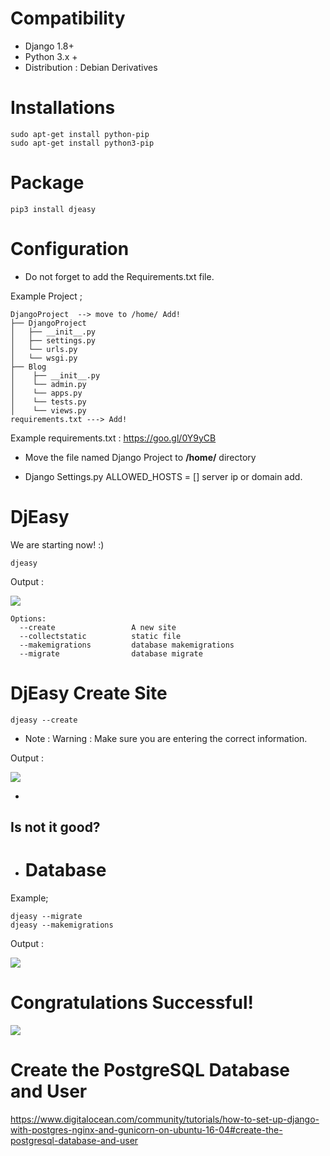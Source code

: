 # Compatibility

* Django 1.8+
* Python 3.x + 
* Distribution : Debian Derivatives

# **Installations**


    sudo apt-get install python-pip
    sudo apt-get install python3-pip

# Package

    pip3 install djeasy



# Configuration

* Do not forget to add the Requirements.txt file.


Example Project ;

    DjangoProject  --> move to /home/ Add!
    ├── DjangoProject
    │   ├── __init__.py
    │   ├── settings.py
    │   └── urls.py
    │   └── wsgi.py
    ├── Blog
    │    ├── __init__.py
    │    └── admin.py
    │    └── apps.py
    │    └── tests.py
    │    └── views.py
    requirements.txt ---> Add!

Example requirements.txt : https://goo.gl/0Y9yCB

* Move the file named Django Project to **/home/** directory 

* Django Settings.py ALLOWED_HOSTS = []  server ip or domain add.

# DjEasy

We are starting now! :)

    djeasy
 
 Output :

<img src="http://image.prntscr.com/image/c89f074de20b43f3a9532033ff844c27.png"/>

    Options:
      --create                 A new site
      --collectstatic          static file
      --makemigrations         database makemigrations
      --migrate                database migrate


# DjEasy Create Site

    djeasy --create

* Note :  Warning : Make sure you are entering the correct information.
  
Output :
    
 <img src="http://image.prntscr.com/image/3f7c4755b4c145d8ab4e1b5cada271e4.png"/> 
 
 -
 Is not it good?
 ---
 
 * # Database
  
 Example;
 
    djeasy --migrate
    djeasy --makemigrations
 
 Output :
 
 <img src="http://image.prntscr.com/image/46cec782f37841f49c7fbe9fe9e953a3.png"/>
 
# Congratulations Successful!

<img src="http://image.prntscr.com/image/fe6e3dd4bb2c4454a3f202d5f2b8fda9.png"/>

# Create the PostgreSQL Database and User

 https://www.digitalocean.com/community/tutorials/how-to-set-up-django-with-postgres-nginx-and-gunicorn-on-ubuntu-16-04#create-the-postgresql-database-and-user
    
